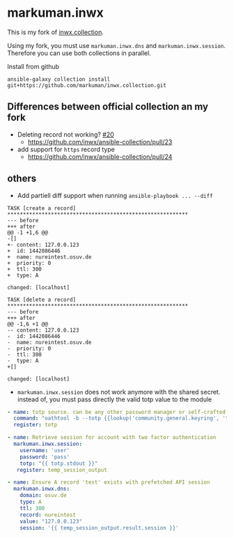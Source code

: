 # markuman.inwx

This is my fork of [inwx.collection](https://github.com/inwx/ansible-collection).

Using my fork, you must use `markuman.inwx.dns` and `markuman.inwx.session`. Therefore you can use both collections in parallel.

Install from github

```
ansible-galaxy collection install git+https://github.com/markuman/inwx.collection.git
```

## Differences between official collection an my fork

* Deleting record not working? [#20](https://github.com/inwx/ansible-collection/issues/20)
  * https://github.com/inwx/ansible-collection/pull/23
* add support for `https` record type
  * https://github.com/inwx/ansible-collection/pull/24

## others

* Add partiell diff support when running `ansible-playbook ... --diff`

```
TASK [create a record] **********************************************************
--- before
+++ after
@@ -1 +1,6 @@
-[]
+- content: 127.0.0.123
+  id: 1442086446
+  name: nureintest.osuv.de
+  priority: 0
+  ttl: 300
+  type: A

changed: [localhost]

TASK [delete a record] **********************************************************
--- before
+++ after
@@ -1,6 +1 @@
-- content: 127.0.0.123
-  id: 1442086446
-  name: nureintest.osuv.de
-  priority: 0
-  ttl: 300
-  type: A
+[]

changed: [localhost]
```

* `markuman.inwx.session` does not work anymore with the shared secret. instead of, you must pass directly the valid totp value to the module

```yml
- name: totp source. can be any other password manager or self-crafted MFA Vault.
  command: "oathtool -b --totp {{lookup('community.general.keyring', 'totp inwx') }}"
  register: totp

- name: Retrieve session for account with two factor authentication
  markuman.inwx.session:
    username: 'user'
    password: 'pass'
    totp: "{{ totp.stdout }}"
   register: temp_session_output

- name: Ensure A record 'test' exists with prefetched API session
  markuman.inwx.dns:
    domain: osuv.de
    type: A
    ttl: 300
    record: nureintest
    value: "127.0.0.123"
    session: '{{ temp_session_output.result.session }}'
